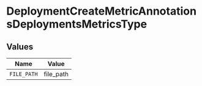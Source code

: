 # DeploymentCreateMetricAnnotationsDeploymentsMetricsType


## Values

| Name        | Value       |
| ----------- | ----------- |
| `FILE_PATH` | file_path   |
